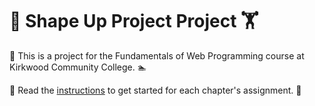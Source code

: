 # :muscle: Shape Up Project Project :weight_lifting:

:runner: This is a project for the Fundamentals of Web Programming course at Kirkwood Community College. :swimmer:

:bicyclist: Read the [instructions](Shape-Up-instructions.pdf) to get started for each chapter's assignment. :sparkling_heart: